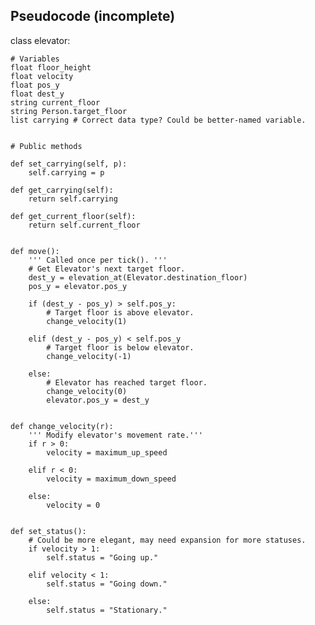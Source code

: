
Pseudocode (incomplete)
----------

class elevator:		

	# Variables
	float floor_height
	float velocity
	float pos_y
	float dest_y
	string current_floor	
	string Person.target_floor
	list carrying # Correct data type? Could be better-named variable.	


	# Public methods
	
	def set_carrying(self, p):
		self.carrying = p

	def get_carrying(self):
		return self.carrying

	def get_current_floor(self):
		return self.current_floor
	
	
	def move():
		''' Called once per tick(). '''
		# Get Elevator's next target floor.
		dest_y = elevation_at(Elevator.destination_floor)  
		pos_y = elevator.pos_y

		if (dest_y - pos_y) > self.pos_y:
			# Target floor is above elevator.
			change_velocity(1)

		elif (dest_y - pos_y) < self.pos_y
			# Target floor is below elevator.
			change_velocity(-1)

		else: 
			# Elevator has reached target floor.
			change_velocity(0)
			elevator.pos_y = dest_y


	def change_velocity(r):
		''' Modify elevator's movement rate.'''
		if r > 0:
			velocity = maximum_up_speed
		 
		elif r < 0:
			velocity = maximum_down_speed

		else:
			velocity = 0
	
	
	def set_status():
		# Could be more elegant, may need expansion for more statuses.
		if velocity > 1:
			self.status = "Going up."
		
		elif velocity < 1:
			self.status = "Going down."

		else:
			self.status = "Stationary."			
	
	
